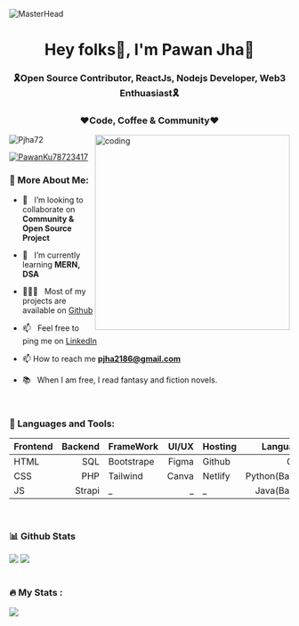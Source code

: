 ![MasterHead](https://user-images.githubusercontent.com/88606641/209963625-914f2b70-812c-4adb-b544-b3fb40c43e39.png)
<h1 align="center">Hey folks🙌, I'm Pawan Jha💫</h1>
<h3 align="center">🎗Open Source Contributor, ReactJs, Nodejs Developer, Web3 Enthuasiast🎗</h3>
<h3 align="center">❤Code, Coffee & Community❤️</h3>
<img align="right" alt="coding" width="350" margintop="15" src="https://user-images.githubusercontent.com/88606641/210141549-43c27f0e-e4b1-4708-a974-52fde3cc8a1c.gif">


<p align="left"> <img src="https://komarev.com/ghpvc/?username=pjha2002&style=flat-square&color=blue" alt="Pjha72" /> </p>

<p align="left"> <a href="https://www.linkedin.com/in/pjha2186/" target="blank"><img src="https://img.shields.io/twitter/follow/PawanKu78723417?logo=twitter&style=for-the-badge" alt="PawanKu78723417" /></a> </p> 
<!-- <img src="https://user-images.githubusercontent.com/88606641/209963625-914f2b70-812c-4adb-b544-b3fb40c43e39.png" width="1000px" height="260px" /> -->

<!-- <img align="right" alt="GIF" src="https://raw.githubusercontent.com/rahul-jha98/rahul-jha98/main/techstack.gif" width="360px"/> -->
  
### 🧐 More About Me:

- 🤝 &nbsp; I’m looking to collaborate on **Community & Open Source Project**

- 🌱 &nbsp; I’m currently learning **MERN, DSA** 

- 👨🏻‍💻 &nbsp; Most of my projects are available on [Github](https://github.com/pjha2002?tab=repositories)

- 📫 &nbsp; Feel free to ping me on [LinkedIn](https://www.linkedin.com/in/pjha2186/)

- 📫 How to reach me **pjha2186@gmail.com**

- 📚 &nbsp; When I am free, I read fantasy and fiction novels.

<br>

### 🔨 Languages and Tools:
| Frontend | Backend | FrameWork | UI/UX | Hosting | Language
| :--- | ---: | :---- | ---: | :---- | ----:
| HTML | SQL | Bootstrape | Figma | Github | C++
| CSS | PHP | Tailwind | Canva | Netlify | Python(Basic)
| JS | Strapi | _ | _ | _ | Java(Basic)
<br>

### 📊 Github Stats
<img src="https://github-readme-stats.vercel.app/api?username=Pjha72&show_icons=true&theme=radical"/>
<img src="https://github-readme-stats.vercel.app/api/top-langs/?username=Pjha72&layout=compact&theme=vision-friendly-dark)](https://github.com/pjha2002/github-readme-stats" />
<br>
<br>

### :fire: My Stats :
<img src="http://github-readme-streak-stats.herokuapp.com?user=Pjha72&theme=dark&background=000000)](https://git.io/streak-stats" />

